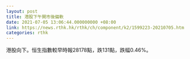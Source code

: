 ```yaml
---
layout: post
title: 港股下午開市後偏軟
date: 2021-07-05 13:06:44.000000000 +08:00
link: https://news.rthk.hk/rthk/ch/component/k2/1599223-20210705.htm
categories: rthk
---
```


港股向下。恒生指數較早時報28178點，跌131點，跌幅0.46%。
